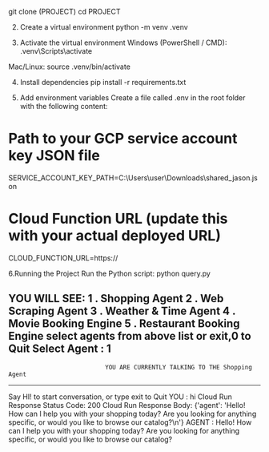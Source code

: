 git clone <your-repo-url>(PROJECT)
cd PROJECT

2. Create a virtual environment
python -m venv .venv

3. Activate the virtual environment
Windows (PowerShell / CMD):
.venv\Scripts\activate

Mac/Linux:
source .venv/bin/activate

4. Install dependencies
pip install -r requirements.txt

5. Add environment variables
Create a file called .env in the root folder with the following content:
# Path to your GCP service account key JSON file
SERVICE_ACCOUNT_KEY_PATH=C:\Users\user\Downloads\shared_jason.json

# Cloud Function URL (update this with your actual deployed URL)
CLOUD_FUNCTION_URL=https://<your-cloud-function-url>

6.Running the Project
Run the Python script:
python query.py

YOU WILL SEE:
1 . Shopping Agent
2 . Web Scraping Agent
3 . Weather & Time Agent
4 . Movie Booking Engine
5 . Restaurant Booking Engine
select agents from above list or exit,0 to Quit
Select Agent : 1
----------------------------------------------------------------------------------------------------
                               YOU ARE CURRENTLY TALKING TO THE Shopping Agent
----------------------------------------------------------------------------------------------------
Say HI! to start conversation, or type exit to Quit
YOU : hi
Cloud Run Response Status Code: 200
Cloud Run Response Body: {'agent': 'Hello! How can I help you with your shopping today? Are you looking for anything specific, or would you like to browse our catalog?\n'}
AGENT :  Hello! How can I help you with your shopping today? Are you looking for anything specific, or would you like to browse our catalog?

